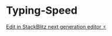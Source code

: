 # Typing-Speed

[Edit in StackBlitz next generation editor ⚡️](https://stackblitz.com/~/github.com/Kimtrophy/Typing-Speed)